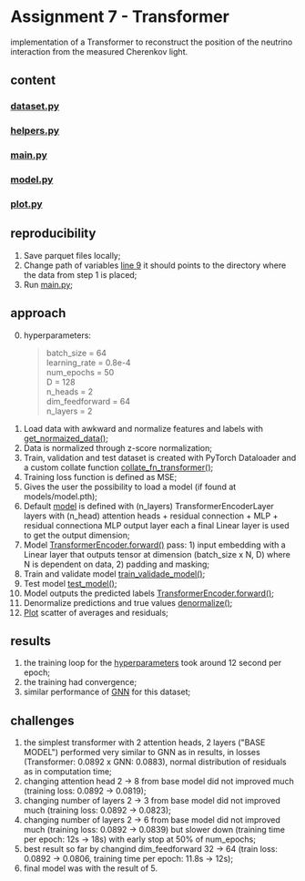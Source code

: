 # Assignment 7 - Transformer
implementation of a Transformer to reconstruct the position of the neutrino interaction from the measured Cherenkov light. 

## content
### [dataset.py](dataset.py)
### [helpers.py](helpers.py)
### [main.py](main.py)
### [model.py](model.py)
### [plot.py](plot.py)

## reproducibility
1. Save parquet files locally;
2. Change path of variables [line 9](main.py) it should points to the directory where the data from step 1 is placed;
3. Run [main.py](main.py);

## approach
0. hyperparameters:
    > batch_size = 64 <br>
    > learning_rate = 0.8e-4 <br>
    > num_epochs = 50 <br>
    > D = 128 <br>
    > n_heads = 2 <br>
    > dim_feedforward = 64 <br>
    > n_layers = 2 <br>
1. Load data with awkward and normalize features and labels with [get_normaized_data()](helpers.py);<br>
2. Data is normalized through z-score normalization;<br>
3. Train, validation and test dataset is created with PyTorch Dataloader and a custom collate function [collate_fn_transformer()](helpers.py);<br>
4. Training loss function is defined as MSE;<br>
5. Gives the user the possibility to load a model (if found at models/model.pth);<br>
6. Default [model](model.py) is defined with (n_layers) TransformerEncoderLayer layers with (n_head) attention heads + residual connection + MLP + residual connectiona MLP output layer each a final Linear layer is used to get the output dimension;<br>
8. Model [TransformerEncoder.forward()](model.py) pass: 1) input embedding with a Linear layer that outputs tensor at dimension (batch_size x N, D) where N is dependent on data, 2) padding and masking; <br> 
9. Train and validate model [train_validade_model()](helpers.py);<br>
10. Test model [test_model()](helpers.py);<br>
11. Model outputs the predicted labels [TransformerEncoder.forward()](model.py); <br>
12. Denormalize predictions and true values [denormalize()](helpers.py); <br>
13. [Plot](plot.py) scatter of averages and residuals;<br>

## results
1. the training loop for the [hyperparameters](#approach) took around 12 second per epoch; <br>
2. the training had convergence; <br>
3. similar performance of [GNN](../4_gnn/model.py) for this dataset; <br>

## challenges
1. the simplest transformer with 2 attention heads, 2 layers ("BASE MODEL") performed very similar to GNN as in results, in losses (Transformer: 0.0892 x GNN: 0.0883), normal distribution of residuals as in computation time; <br>
2. changing attention head 2 -> 8 from base model did not improved much (training loss: 0.0892 -> 0.0819); <br>
3. changing number of layers 2 -> 3 from base model did not improved much (training loss: 0.0892 -> 0.0823); <br>
4. changing number of layers 2 -> 6 from base model did not improved much (training loss: 0.0892 -> 0.0839) but slower down (training time per epoch: 12s -> 18s) with early stop at 50% of num_epochs; <br>
5. best result so far by changind dim_feedforward 32 -> 64 (train loss: 0.0892 -> 0.0806, training time per epoch: 11.8s -> 12s);
6. final model was with the result of 5.
